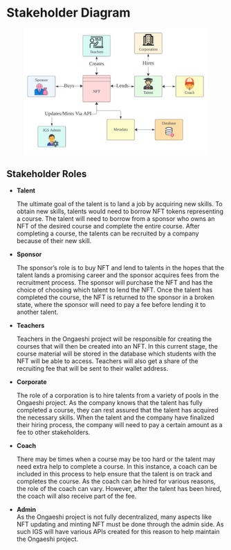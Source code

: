 # Stakeholder Diagram

<figure><img src="../../.gitbook/assets/Blank diagram (1).png" alt=""><figcaption></figcaption></figure>

## Stakeholder Roles

*   **Talent**

    The ultimate goal of the talent is to land a job by acquiring new skills. To obtain new skills, talents would need to borrow NFT tokens representing a course. The talent will need to borrow from a sponsor who owns an NFT of the desired course and complete the entire course. After completing a course, the talents can be recruited by a company because of their new skill.
*   **Sponsor**

    The sponsor’s role is to buy NFT and lend to talents in the hopes that the talent lands a promising career and the sponsor acquires fees from the recruitment process. The sponsor will purchase the NFT and has the choice of choosing which talent to lend the NFT. Once the talent has completed the course, the NFT is returned to the sponsor in a broken state, where the sponsor will need to pay a fee before lending it to another talent.
*   **Teachers**

    Teachers in the Ongaeshi project will be responsible for creating the courses that will then be created into an NFT. In this current stage, the course material will be stored in the database which students with the NFT will be able to access. Teachers will also get a share of the recruiting fee that will be sent to their wallet address.
*   **Corporate**

    The role of a corporation is to hire talents from a variety of pools in the Ongaeshi project. As the company knows that the talent has fully completed a course, they can rest assured that the talent has acquired the necessary skills. When the talent and the company have finalized their hiring process, the company will need to pay a certain amount as a fee to other stakeholders.
*   **Coach**

    There may be times when a course may be too hard or the talent may need extra help to complete a course. In this instance, a coach can be included in this process to help ensure that the talent is on track and completes the course. As the coach can be hired for various reasons, the role of the coach can vary. However, after the talent has been hired, the coach will also receive part of the fee.
* **Admin**\
  As the Ongaeshi project is not fully decentralized, many aspects like NFT updating and minting NFT must be done through the admin side. As such IGS will have various APIs created for this reason to help maintain the Ongaeshi project.
